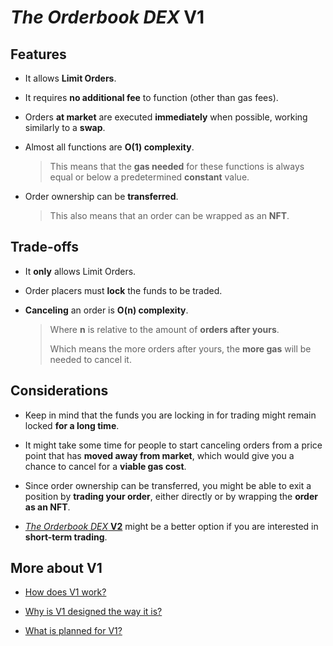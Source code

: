 # *The Orderbook DEX* **V1**

## Features

  * It allows **Limit Orders**.

  * It requires **no additional fee** to function (other than gas fees).

  * Orders **at market** are executed **immediately** when possible, working similarly to a **swap**.

  * Almost all functions are **O(1) complexity**.

    > This means that the **gas needed** for these functions is always equal or below a predetermined **constant** value.

  * Order ownership can be **transferred**.

    > This also means that an order can be wrapped as an **NFT**.

## Trade-offs

  * It **only** allows Limit Orders.

  * Order placers must **lock** the funds to be traded.

  * **Canceling** an order is **O(n) complexity**.

    > Where **n** is relative to the amount of **orders after yours**.
    >
    > Which means the more orders after yours, the **more gas** will be needed to cancel it.

## Considerations

  * Keep in mind that the funds you are locking in for trading might remain locked **for a long time**.

  * It might take some time for people to start canceling orders from a price point that has **moved away from market**, which would give you a chance to cancel for a **viable gas cost**.

  * Since order ownership can be transferred, you might be able to exit a position by **trading your order**, either directly or by wrapping the **order as an NFT**.

  * [*The Orderbook DEX* **V2**](V2.md) might be a better option if you are interested in **short-term trading**.

## More about V1

  * [How does V1 work?](V1/how-does-it-work.md)

  * [Why is V1 designed the way it is?](V1/design.md)

  * [What is planned for V1?](V1/what-is-planned.md)
